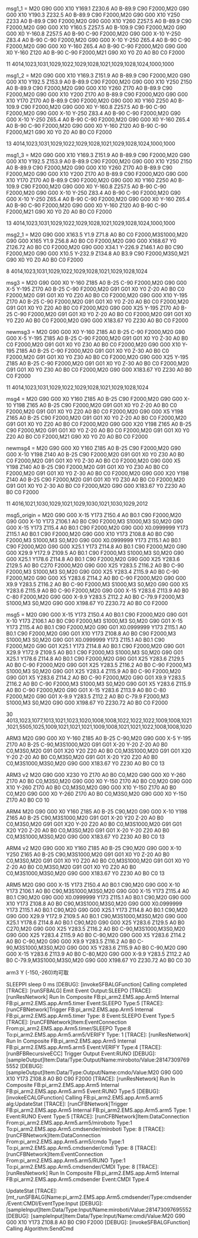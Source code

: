 
msg1_1 = M20 G90 G00 X10 Y169.1 Z230.6 A0 B-89.9 C90 F2000,M20 G90 G00 X10 Y190.3 Z232.5 A0 B-89.9 C90 F2000,M20 G90 G00 X10 Y250 Z233 A0 B-89.9 C90 F2000,M20 G90 G00 X10 Y260 Z257.5 A0 B-89.9 C90 F2000,M20 G90 G00 X10 Y160.5 Z257.5 A0 B-109.9 C90 F2000,M20 G90 G00 X0 Y-160.8 Z257.5 A0 B-90 C-90 F2000,M20 G90 G00 X-10 Y-250 Z83.4 A0 B-90 C-90 F2000,M20 G90 G00 X-10 Y-250 Z65.4 A0 B-90 C-90 F2000,M20 G90 G00 X0 Y-160 Z65.4 A0 B-90 C-90 F2000,M20 G90 G00 X0 Y-160 Z120 A0 B-90 C-90 F2000,M21 G90 X0 Y0 Z0 A0 B0 C0 F2000

11
4014,1023,1031,1029,1022,1029,1028,1021,1029,1028,1024,1000,1000

msg1_2 = M20 G90 G00 X10 Y169.3 Z151.9 A0 B-89.9 C90 F2000,M20 G90 G00 X10 Y192.5 Z153.9 A0 B-89.9 C90 F2000,M20 G90 G00 X10 Y250 Z150 A0 B-89.9 C90 F2000,M20 G90 G00 X10 Y260 Z170 A0 B-89.9 C90 F2000,M20 G90 G00 X10 Y200 Z170 A0 B-89.9 C90 F2000,M20 G90 G00 X10 Y170 Z170 A0 B-89.9 C90 F2000,M20 G90 G00 X0 Y160 Z250 A0 B-109.9 C90 F2000,M20 G90 G00 X0 Y-160.8 Z257.5 A0 B-90 C-90 F2000,M20 G90 G00 X-10 Y-250 Z83.4 A0 B-90 C-90 F2000,M20 G90 G00 X-10 Y-250 Z65.4 A0 B-90 C-90 F2000,M20 G90 G00 X0 Y-160 Z65.4 A0 B-90 C-90 F2000,M20 G90 G00 X0 Y-160 Z120 A0 B-90 C-90 F2000,M21 G90 X0 Y0 Z0 A0 B0 C0 F2000

13
4014,1023,1031,1029,1022,1029,1028,1021,1029,1028,1024,1000,1000

msg1_3 = M20 G90 G00 X10 Y169.3 Z151.9 A0 B-89.9 C90 F2000,M20 G90 G00 X10 Y192.5 Z153.9 A0 B-89.9 C90 F2000,M20 G90 G00 X10 Y250 Z150 A0 B-89.9 C90 F2000,M20 G90 G00 X10 Y260 Z170 A0 B-89.9 C90 F2000,M20 G90 G00 X10 Y200 Z170 A0 B-89.9 C90 F2000,M20 G90 G00 X10 Y170 Z170 A0 B-89.9 C90 F2000,M20 G90 G00 X0 Y160 Z250 A0 B-109.9 C90 F2000,M20 G90 G00 X0 Y-160.8 Z257.5 A0 B-90 C-90 F2000,M20 G90 G00 X-10 Y-250 Z83.4 A0 B-90 C-90 F2000,M20 G90 G00 X-10 Y-250 Z65.4 A0 B-90 C-90 F2000,M20 G90 G00 X0 Y-160 Z65.4 A0 B-90 C-90 F2000,M20 G90 G00 X0 Y-160 Z120 A0 B-90 C-90 F2000,M21 G90 X0 Y0 Z0 A0 B0 C0 F2000

13
4014,1023,1031,1029,1022,1029,1028,1021,1029,1028,1024,1000,1000

msg2_1 = M20 G90 G00 X163.5 Y1.9 Z71.8 A0 B0 C0 F2000,M3S1000,M20 G90 G00 X165 Y1.9 Z56.8 A0 B0 C0 F2000,M20 G90 G00 X168.67 Y0 Z126.72 A0 B0 C0 F2000,M20 G90 G00 X34.1 Y-226.9 Z146.1 A0 B0 C90 F2000,M20 G90 G00 X10.5 Y-232.9 Z134.8 A0 B3.9 C90 F2000,M3S0,M21 G90 X0 Y0 Z0 A0 B0 C0 F2000

8
4014,1023,1031,1029,1022,1029,1028,1021,1029,1028,1024

msg3 = M20 G90 G00 X0 Y-160 Z185 A0 B-25 C-90 F2000,M20 G90 G00 X-5 Y-195 Z170 A0 B-25 C-90 F2000,M20 G91 G01 X0 Y0 Z-20 A0 B0 C0 F2000,M20 G91 G01 X0 Y0 Z20 A0 B0 C0 F2000,M20 G90 G00 X10 Y-195 Z170 A0 B-25 C-90 F2000,M20 G91 G01 X0 Y0 Z-20 A0 B0 C0 F2000,M20 G91 G01 X0 Y0 Z20 A0 B0 C0 F2000,M20 G90 G00 X25 Y-195 Z170 A0 B-25 C-90 F2000,M20 G91 G01 X0 Y0 Z-20 A0 B0 C0 F2000,M20 G91 G01 X0 Y0 Z20 A0 B0 C0 F2000,M20 G90 G00 X183.67 Y0 Z230 A0 B0 C0 F2000

newmsg3 = M20 G90 G00 X0 Y-160 Z185 A0 B-25 C-90 F2000,M20 G90 G00 X-5 Y-195 Z185 A0 B-25 C-90 F2000,M20 G91 G01 X0 Y0 Z-30 A0 B0 C0 F2000,M20 G91 G01 X0 Y0 Z30 A0 B0 C0 F2000,M20 G90 G00 X10 Y-195 Z185 A0 B-25 C-90 F2000,M20 G91 G01 X0 Y0 Z-30 A0 B0 C0 F2000,M20 G91 G01 X0 Y0 Z30 A0 B0 C0 F2000,M20 G90 G00 X25 Y-195 Z185 A0 B-25 C-90 F2000,M20 G91 G01 X0 Y0 Z-30 A0 B0 C0 F2000,M20 G91 G01 X0 Y0 Z30 A0 B0 C0 F2000,M20 G90 G00 X183.67 Y0 Z230 A0 B0 C0 F2000

11
4014,1023,1031,1029,1022,1029,1028,1021,1029,1028,1024

msg4 = M20 G90 G00 X0 Y160 Z185 A0 B-25 C90 F2000,M20 G90 G00 X-10 Y198 Z165 A0 B-25 C90 F2000,M20 G91 G01 X0 Y0 Z-20 A0 B0 C0 F2000,M20 G91 G01 X0 Y0 Z20 A0 B0 C0 F2000,M20 G90 G00 X5 Y198 Z165 A0 B-25 C90 F2000,M20 G91 G01 X0 Y0 Z-20 A0 B0 C0 F2000,M20 G91 G01 X0 Y0 Z20 A0 B0 C0 F2000,M20 G90 G00 X20 Y198 Z165 A0 B-25 C90 F2000,M20 G91 G01 X0 Y0 Z-20 A0 B0 C0 F2000,M20 G91 G01 X0 Y0 Z20 A0 B0 C0 F2000,M21 G90 X0 Y0 Z0 A0 B0 C0 F2000

newmsg4 = M20 G90 G00 X0 Y160 Z185 A0 B-25 C90 F2000,M20 G90 G00 X-10 Y198 Z140 A0 B-25 C90 F2000,M20 G91 G01 X0 Y0 Z30 A0 B0 C0 F2000,M20 G91 G01 X0 Y0 Z-30 A0 B0 C0 F2000,M20 G90 G00 X5 Y198 Z140 A0 B-25 C90 F2000,M20 G91 G01 X0 Y0 Z30 A0 B0 C0 F2000,M20 G91 G01 X0 Y0 Z-30 A0 B0 C0 F2000,M20 G90 G00 X20 Y198 Z140 A0 B-25 C90 F2000,M20 G91 G01 X0 Y0 Z30 A0 B0 C0 F2000,M20 G91 G01 X0 Y0 Z-30 A0 B0 C0 F2000,M20 G90 G00 X183.67 Y0 Z230 A0 B0 C0 F2000

11
4016,1021,1030,1029,1021,1029,1030,1021,1030,1029,2012


msg5_origin = M20 G90 G00 X-15 Y173 Z150.4 A0 B0.1 C90 F2000,M20 G90 G00 X-10 Y173 Z106.1 A0 B0 C90 F2000,M3 S1000,M3 S0,M20 G90 G00 X-15 Y173 Z115.4 A0 B0.1 C90 F2000,M20 G90 G00 X0.0999999 Y173 Z115.1 A0 B0.1 C90 F2000,M20 G90 G00 X10 Y173 Z108.8 A0 B0 C90 F2000,M3 S1000,M3 S0,M20 G90 G00 X0.0999999 Y173 Z115.1 A0 B0.1 C90 F2000,M20 G90 G00 X25.1 Y173 Z114.8 A0 B0.1 C90 F2000,M20 G90 G00 X29.9 Y172.9 Z109.5 A0 B0.1 C90 F2000,M3 S1000,M3 S0,M20 G90 G00 X25.1 Y178.6 Z114.8 A0 B0.1 C90 F2000,M20 G90 G00 X25 Y283.6 Z129.5 A0 B0 C270 F2000,M20 G90 G00 X25 Y283.5 Z116.2 A0 B0 C-90 F2000,M3 S1000,M3 S0,M20 G90 G00 X25 Y283.4 Z115.9 A0 B0 C-90 F2000,M20 G90 G00 X5 Y283.6 Z114.2 A0 B0 C-90 F2000,M20 G90 G00 X9.9 Y283.5 Z116.2 A0 B0 C-90 F2000,M3 S1000,M3 S0,M20 G90 G00 X5 Y283.6 Z115.9 A0 B0 C-90 F2000,M20 G90 G00 X-15 Y283.6 Z113.9 A0 B0 C-80 F2000,M20 G90 G00 X-9.9 Y283.5 Z112.2 A0 B0 C-79.9 F2000,M3 S1000,M3 S0,M20 G90 G00 X198.67 Y0 Z230.72 A0 B0 C0 F2000

msg5 = M20 G90 G00 X-15 Y173 Z150.4 A0 B0.1 C90 F2000,M20 G90 G01 X-10 Y173 Z106.1 A0 B0 C90 F2000,M3 S1000,M3 S0,M20 G90 G01 X-15 Y173 Z115.4 A0 B0.1 C90 F2000,M20 G90 G01 X0.0999999 Y173 Z115.1 A0 B0.1 C90 F2000,M20 G90 G01 X10 Y173 Z108.8 A0 B0 C90 F2000,M3 S1000,M3 S0,M20 G90 G01 X0.0999999 Y173 Z115.1 A0 B0.1 C90 F2000,M20 G90 G01 X25.1 Y173 Z114.8 A0 B0.1 C90 F2000,M20 G90 G01 X29.9 Y172.9 Z109.5 A0 B0.1 C90 F2000,M3 S1000,M3 S0,M20 G90 G01 X25.1 Y178.6 Z114.8 A0 B0.1 C90 F2000,M20 G90 G01 X25 Y283.6 Z129.5 A0 B0 C-90 F2000,M20 G90 G01 X25 Y283.5 Z116.2 A0 B0 C-90 F2000,M3 S1000,M3 S0,M20 G90 G01 X25 Y283.4 Z115.9 A0 B0 C-90 F2000,M20 G90 G01 X5 Y283.6 Z114.2 A0 B0 C-90 F2000,M20 G90 G01 X9.9 Y283.5 Z116.2 A0 B0 C-90 F2000,M3 S1000,M3 S0,M20 G90 G01 X5 Y283.6 Z115.9 A0 B0 C-90 F2000,M20 G90 G01 X-15 Y283.6 Z113.9 A0 B0 C-80 F2000,M20 G90 G01 X-9.9 Y283.5 Z112.2 A0 B0 C-79.9 F2000,M3 S1000,M3 S0,M20 G90 G00 X198.67 Y0 Z230.72 A0 B0 C0 F2000

30
4013,1023,1077,1013,1021,1023,1020,1008,1008,1022,1022,1022,1009,1008,1021,1021,5505,1025,1009,1021,1021,1021,1009,1008,1021,1021,1022,1008,1008,1020

ARM3
M20 G90 G00 X0 Y-160 Z185 A0 B-25 C-90,M20 G90 G00 X-5 Y-195 Z170 A0 B-25 C-90,M3S1000,M20 G91 G01 X-20 Y-20 Z-20 A0 B0 C0,M3S0,M20 G91 G01 X20 Y20 Z20 A0 B0 C0,M3S1000,M20 G91 G01 X20 Y-20 Z-20 A0 B0 C0,M3S0,M20 G91 G01 X-20 Y20 Z20 A0 B0 C0,M3S1000,M3S0,M20 G90 G00 X183.67 Y0 Z230 A0 B0 C0
13

ARM3 v2 
M20 G90 G00 X230 Y0 Z170 A0 B0 C0,M20 G90 G00 X0 Y-260 Z170 A0 B0 C0,M3S0,M20 G90 G00 X0 Y-150 Z170 A0 B0 C0,M20 G90 G00 X10 Y-260 Z170 A0 B0 C0,M3S0,M20 G90 G00 X10 Y-150 Z170 A0 B0 C0,M20 G90 G00 X0 Y-260 Z170 A0 B0 C0,M3S0,M20 G90 G00 X0 Y-150 Z170 A0 B0 C0
10

ARM4
M20 G90 G00 X0 Y160 Z185 A0 B-25 C90,M20 G90 G00 X-10 Y198 Z165 A0 B-25 C90,M3S1000,M20 G91 G01 X-20 Y20 Z-20 A0 B0 C0,M3S0,M20 G91 G01 X20 Y-20 Z20 A0 B0 C0,M3S1000,M20 G91 G01 X20 Y20 Z-20 A0 B0 C0,M3S0,M20 G91 G01 X-20 Y-20 Z20 A0 B0 C0,M3S1000,M3S0,M20 G90 G00 X183.67 Y0 Z230 A0 B0 C0
13

ARM4 v2
M20 G90 G00 X0 Y160 Z185 A0 B-25 C90,M20 G90 G00 X-10 Y250 Z165 A0 B-25 C90,M3S1000,M20 G91 G01 X0 Y0 Z-20 A0 B0 C0,M3S0,M20 G91 G01 X0 Y0 Z20 A0 B0 C0,M3S1000,M20 G91 G01 X0 Y0 Z-20 A0 B0 C0,M3S0,M20 G91 G01 X0 Y0 Z20 A0 B0 C0,M3S1000,M3S0,M20 G90 G00 X183.67 Y0 Z230 A0 B0 C0
13

ARM5
M20 G90 G00 X-15 Y173 Z150.4 A0 B0.1 C90,M20 G90 G00 X-10 Y173 Z106.1 A0 B0 C90,M3S1000,M3S0,M20 G90 G00 X-15 Y173 Z115.4 A0 B0.1 C90,M20 G90 G00 X0.0999999 Y173 Z115.1 A0 B0.1 C90,M20 G90 G00 X10 Y173 Z108.8 A0 B0 C90,M3S1000,M3S0,M20 G90 G00 X0.0999999 Y173 Z115.1 A0 B0.1 C90,M20 G90 G00 X25.1 Y173 Z114.8 A0 B0.1 C90,M20 G90 G00 X29.9 Y172.9 Z109.5 A0 B0.1 C90,M3S1000,M3S0,M20 G90 G00 X25.1 Y178.6 Z114.8 A0 B0.1 C90,M20 G90 G00 X25 Y283.6 Z129.5 A0 B0 C270,M20 G90 G00 X25 Y283.5 Z116.2 A0 B0 C-90,M3S1000,M3S0,M20 G90 G00 X25 Y283.4 Z115.9 A0 B0 C-90,M20 G90 G00 X5 Y283.6 Z114.2 A0 B0 C-90,M20 G90 G00 X9.9 Y283.5 Z116.2 A0 B0 C-90,M3S1000,M3S0,M20 G90 G00 X5 Y283.6 Z115.9 A0 B0 C-90,M20 G90 G00 X-15 Y283.6 Z113.9 A0 B0 C-80,M20 G90 G00 X-9.9 Y283.5 Z112.2 A0 B0 C-79.9,M3S1000,M3S0,M20 G90 G00 X198.67 Y0  Z230.72 A0 B0 C0
30

arm3 Y (-150,-260)均可取


SLEEPPI
sleep 0 ms
[DEBUG]: [invokeSFBALGFunction] Calling completed
[TRACE]: [runSFBALG] Emit Event Output:SLEEPO
[TRACE]: [runResNetwork] Run In Composite FB:pi_arm2.EMS.app.Arm5 Internal FB:pi_arm2.EMS.app.Arm5.timer Event:SLEEPO Type:5
[TRACE]: [runCFBNetwork]Trigger FB:pi_arm2.EMS.app.Arm5 Internal FB:pi_arm2.EMS.app.Arm5.timer Type: 8 Event:SLEEPO Event Type:5
[TRACE]: [runCFBNetwork]Item:EventConnection From:pi_arm2.EMS.app.Arm5.timer/SLEEPO Type:8 To:pi_arm2.EMS.app.Arm5.arm5/VERIFY Type: 1
[TRACE]: [runResNetwork] Run In Composite FB:pi_arm2.EMS.app.Arm5 Internal FB:pi_arm2.EMS.app.Arm5.arm5 Event:VERIFY Type:4
[TRACE]: [runBFBRecursiveECC] Trigger Output Event:RUNO
[DEBUG]: [sampleOutput]Item:Data/Type:Output/Name:miroboto/Value:281473097695552
[DEBUG]: [sampleOutput]Item:Data/Type:Output/Name:cmdo/Value:M20 G90 G00 X10 Y173 Z108.8 A0 B0 C90 F2000
[TRACE]: [runResNetwork] Run In Composite FB:pi_arm2.EMS.app.Arm5 Internal FB:pi_arm2.EMS.app.Arm5.arm5 Event:RUNO Type:5
[DEBUG]: [invokeECALGFunction] Calling FB:pi_arm2.EMS.app.Arm5.arm5 alg:UpdateStat
[TRACE]: [runCFBNetwork]Trigger FB:pi_arm2.EMS.app.Arm5 Internal FB:pi_arm2.EMS.app.Arm5.arm5 Type: 1 Event:RUNO Event Type:5
[TRACE]: [runCFBNetwork]Item:DataConnection From:pi_arm2.EMS.app.Arm5.arm5/miroboto Type:1 To:pi_arm2.EMS.app.Arm5.cmdsender/miroboti Type: 8
[TRACE]: [runCFBNetwork]Item:DataConnection From:pi_arm2.EMS.app.Arm5.arm5/cmdo Type:1 To:pi_arm2.EMS.app.Arm5.cmdsender/cmdi Type: 8
[TRACE]: [runCFBNetwork]Item:EventConnection From:pi_arm2.EMS.app.Arm5.arm5/RUNO Type:1 To:pi_arm2.EMS.app.Arm5.cmdsender/CMDI Type: 8
[TRACE]: [runResNetwork] Run In Composite FB:pi_arm2.EMS.app.Arm5 Internal FB:pi_arm2.EMS.app.Arm5.cmdsender Event:CMDI Type:4

UpdateStat
[TRACE]: [mt_runSFBALG]Name:pi_arm2.EMS.app.Arm5.cmdsender/Type:cmdsender/Event:CMDI/EventType:Input
[DEBUG]: [sampleInput]Item:Data/Type:Input/Name:miroboti/Value:281473097695552
[DEBUG]: [sampleInput]Item:Data/Type:Input/Name:cmdi/Value:M20 G90 G00 X10 Y173 Z108.8 A0 B0 C90 F2000
[DEBUG]: [invokeSFBALGFunction] Calling Algorithm:SendCmd




